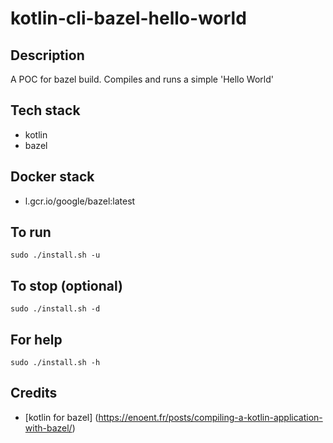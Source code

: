 # kotlin-cli-bazel-hello-world

## Description
A POC for bazel build.
Compiles and runs a simple
'Hello World'

## Tech stack
- kotlin
- bazel

## Docker stack
- l.gcr.io/google/bazel:latest

## To run
`sudo ./install.sh -u`

## To stop (optional)
`sudo ./install.sh -d`

## For help
`sudo ./install.sh -h`

## Credits
- [kotlin for bazel] (https://enoent.fr/posts/compiling-a-kotlin-application-with-bazel/)
